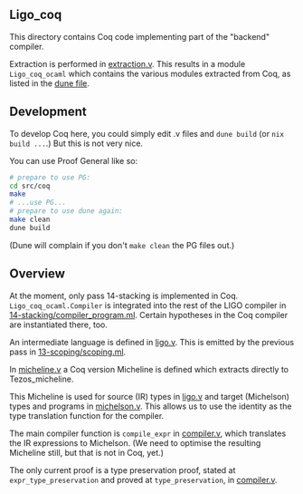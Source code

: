 ## Ligo_coq

This directory contains Coq code implementing part of the "backend"
compiler.

Extraction is performed in
[extraction.v](../coq_ocaml/extraction.v). This results in a module
`Ligo_coq_ocaml` which contains the various modules extracted from
Coq, as listed in the [dune file](../coq_ocaml/dune).

## Development

To develop Coq here, you could simply edit .v files and `dune build`
(or `nix build ...`.) But this is not very nice.

You can use Proof General like so:

```sh
# prepare to use PG:
cd src/coq
make
# ...use PG...
# prepare to use dune again:
make clean
dune build
```

(Dune will complain if you don't `make clean` the PG files out.)

## Overview

At the moment, only pass 14-stacking is implemented in
Coq. `Ligo_coq_ocaml.Compiler` is integrated into the rest of the LIGO
compiler in
[14-stacking/compiler_program.ml](../passes/14-stacking/compiler_program.ml). Certain
hypotheses in the Coq compiler are instantiated there, too.

An intermediate language is defined in [ligo.v](./ligo.v). This is
emitted by the previous pass in
[13-scoping/scoping.ml](../passes/13-scoping/scoping.ml).

In [micheline.v](./micheline.v) a Coq version Micheline is defined
which extracts directly to Tezos_micheline.

This Micheline is used for source (IR) types in [ligo.v](./ligo.v) and
target (Michelson) types and programs in
[michelson.v](./michelson.v). This allows us to use the identity as
the type translation function for the compiler.

The main compiler function is `compile_expr` in
[compiler.v](./compiler.v), which translates the IR expressions to
Michelson. (We need to optimise the resulting Micheline still, but
that is not in Coq, yet.)

The only current proof is a type preservation proof, stated at
`expr_type_preservation` and proved at `type_preservation`, in
[compiler.v](./compiler.v).
